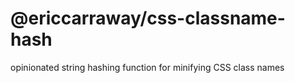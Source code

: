 # @ericcarraway/css-classname-hash

opinionated string hashing function for minifying CSS class names
